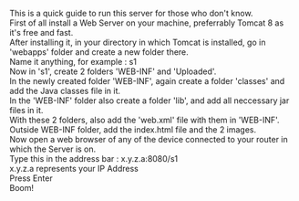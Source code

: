 This is a quick guide to run this server for those who don't know.<br>
First of all install a Web Server on your machine, preferrably Tomcat 8 as it's free and fast.<br>
After installing it, in your directory in which Tomcat is installed, go in 'webapps' folder and create a new folder there.<br>
Name it anything, for example : s1<br>
Now in 's1', create 2 folders 'WEB-INF' and 'Uploaded'. <br>
In the newly created folder 'WEB-INF', again create a folder 'classes' and add the Java classes file in it.<br>
In the 'WEB-INF' folder also create a folder 'lib', and add all neccessary jar files in it.<br>
With these 2 folders, also add the 'web.xml' file with them in 'WEB-INF'.<br>
Outside WEB-INF folder, add the index.html file and the 2 images.<br>
Now open a web browser of any of the device connected to your router in which the Server is on.<br>
Type this in the address bar : x.y.z.a:8080/s1 <br>
x.y.z.a represents your IP Address<br>
Press Enter<br>
Boom!
